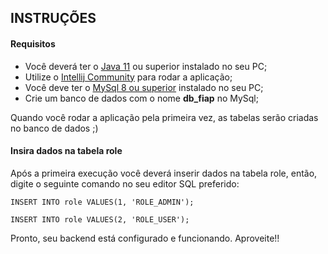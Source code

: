 ## INSTRUÇÕES

#### Requisitos

- Você deverá ter o [Java 11](https://www.oracle.com/br/java/technologies/javase/jdk11-archive-downloads.html) ou superior instalado no seu PC;
- Utilize o [Intellij Community](https://www.jetbrains.com/pt-br/idea/download/#section=windows) para rodar a aplicação;
- Você deve ter o [MySql 8 ou superior](https://dev.mysql.com/downloads/installer/) instalado no seu PC;
- Crie um banco de dados com o nome **db_fiap** no MySql;

Quando você rodar a aplicação pela primeira vez, as tabelas serão criadas no banco de dados ;)


#### Insira dados na tabela role

Após a primeira execução você deverá inserir dados na tabela role, então, digite o seguinte comando no seu editor SQL preferido:

`INSERT INTO role VALUES(1, 'ROLE_ADMIN');`

`INSERT INTO role VALUES(2, 'ROLE_USER');`


Pronto, seu backend está configurado e funcionando. Aproveite!!

